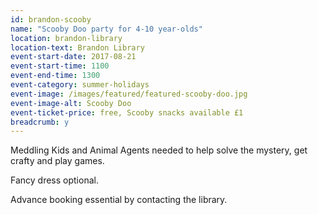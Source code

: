 ```yaml
---
id: brandon-scooby
name: "Scooby Doo party for 4-10 year-olds"
location: brandon-library
location-text: Brandon Library
event-start-date: 2017-08-21
event-start-time: 1100
event-end-time: 1300
event-category: summer-holidays
event-image: /images/featured/featured-scooby-doo.jpg
event-image-alt: Scooby Doo
event-ticket-price: free, Scooby snacks available £1
breadcrumb: y
---
```


Meddling Kids and Animal Agents needed to help solve the mystery, get crafty and play games.

Fancy dress optional.

Advance booking essential by contacting the library.

